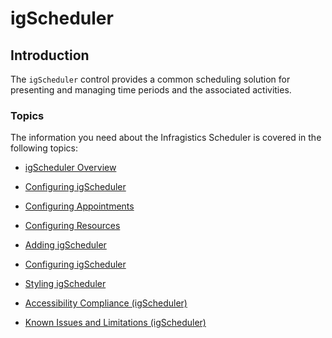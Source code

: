 <!--
|metadata|
{
    "fileName": "igscheduler-landing",
    "controlName": "igScheduler",
    "tags": ["Scheduler", "Geting Started"]
}
|metadata|
-->

# igScheduler

## Introduction

The `igScheduler` control provides a common scheduling solution for presenting and managing time periods and the associated activities.


### Topics

The information you need about the Infragistics Scheduler is covered in the following topics:

-   [igScheduler Overview](igScheduler-Overview.html)

-   [Configuring igScheduler](igscheduler-configuring.html)

-   [Configuring Appointments](igscheduler-configure-appointments.html)

-   [Configuring Resources](igscheduler-configure-resources.html)

-	[Adding igScheduler](igscheduler-adding-igscheduler.html)

-	[Configuring igScheduler](igscheduler-Configuring.html)

-	[Styling igScheduler](igscheduler-using-themes.html)

-	[Accessibility Compliance (igScheduler)](igscheduler-accessibility-compliance.html)

-	[Known Issues and Limitations (igScheduler)](igscheduler-known-limitations.html)
